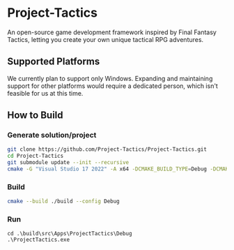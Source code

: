 # Project-Tactics
An open-source game development framework inspired by Final Fantasy Tactics, letting you create your own unique tactical RPG adventures.

## Supported Platforms
We currently plan to support only Windows. Expanding and maintaining support for other platforms would require a dedicated person, which isn't feasible for us at this time.

## How to Build
### Generate solution/project
```bash
git clone https://github.com/Project-Tactics/Project-Tactics.git
cd Project-Tactics
git submodule update --init --recursive
cmake -G "Visual Studio 17 2022" -A x64 -DCMAKE_BUILD_TYPE=Debug -DCMAKE_CONFIGURATION_TYPES=Debug -S ./ -B ./build
```
### Build
```bash
cmake --build ./build --config Debug
```
### Run
```
cd .\build\src\Apps\ProjectTactics\Debug
.\ProjectTactics.exe
```
